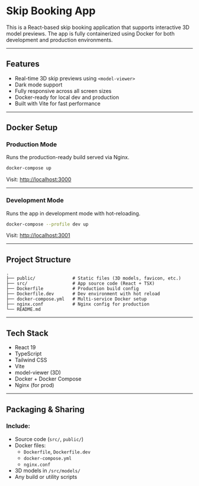 # Skip Booking App 

This is a React-based skip booking application that supports interactive 3D model previews. The app is fully containerized using Docker for both development and production environments.

---

##  Features

-  Real-time 3D skip previews using `<model-viewer>`
-  Dark mode support
-  Fully responsive across all screen sizes
-  Docker-ready for local dev and production
-  Built with Vite for fast performance

---

##  Docker Setup

###  Production Mode

Runs the production-ready build served via Nginx.

```bash
docker-compose up
```

Visit: [http://localhost:3000](http://localhost:3000)

---

###  Development Mode

Runs the app in development mode with hot-reloading.

```bash
docker-compose --profile dev up
```

Visit: [http://localhost:3001](http://localhost:3001)

---

##  Project Structure

```
.
├── public/              # Static files (3D models, favicon, etc.)
├── src/                 # App source code (React + TSX)
├── Dockerfile           # Production build config
├── Dockerfile.dev       # Dev environment with hot reload
├── docker-compose.yml   # Multi-service Docker setup
├── nginx.conf           # Nginx config for production
└── README.md
```

---

##  Tech Stack

- React 19
- TypeScript
- Tailwind CSS
- Vite
- model-viewer (3D)
- Docker + Docker Compose
- Nginx (for prod)

---

##  Packaging & Sharing

###  Include:

- Source code (`src/`, `public/`)
- Docker files:
  - `Dockerfile`, `Dockerfile.dev`
  - `docker-compose.yml`
  - `nginx.conf`
- 3D models in `/src/models/`
- Any build or utility scripts

